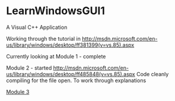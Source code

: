 LearnWindowsGUI1
================

A Visual C++ Application

Working through the tutorial in http://msdn.microsoft.com/en-us/library/windows/desktop/ff381399(v=vs.85).aspx

Currently looking at 
Module 1 - complete

Module 2 - started http://msdn.microsoft.com/en-us/library/windows/desktop/ff485848(v=vs.85).aspx
Code cleanly compiling for the file open. To work through explanations

[Module 3](http://msdn.microsoft.com/en-us/library/windows/desktop/ff684175(v=vs.85).aspx)

